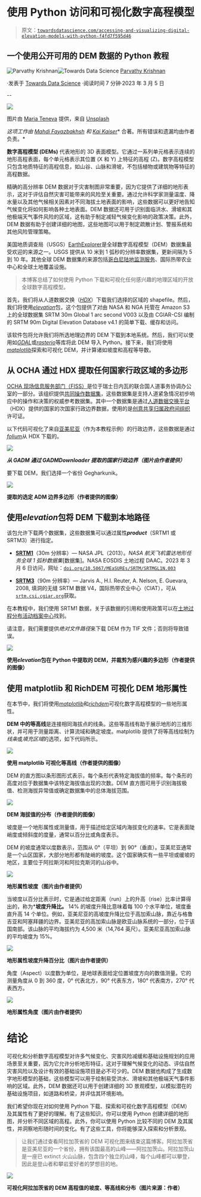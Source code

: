 # 使用 Python 访问和可视化数字高程模型

> 原文：[`towardsdatascience.com/accessing-and-visualizing-digital-elevation-models-with-python-f4fd7f595d46`](https://towardsdatascience.com/accessing-and-visualizing-digital-elevation-models-with-python-f4fd7f595d46)

## 一个使用公开可用的 DEM 数据的 Python 教程

[](https://parvathykrishnank.medium.com/?source=post_page-----f4fd7f595d46--------------------------------)![Parvathy Krishnan](https://parvathykrishnank.medium.com/?source=post_page-----f4fd7f595d46--------------------------------)[](https://towardsdatascience.com/?source=post_page-----f4fd7f595d46--------------------------------)![Towards Data Science](https://towardsdatascience.com/?source=post_page-----f4fd7f595d46--------------------------------) [Parvathy Krishnan](https://parvathykrishnank.medium.com/?source=post_page-----f4fd7f595d46--------------------------------)

·发表于 [Towards Data Science](https://towardsdatascience.com/?source=post_page-----f4fd7f595d46--------------------------------) ·阅读时间 7 分钟·2023 年 3 月 5 日

--

![](img/6936cf7714b6a92e007098b93bcefd97.png)

图片由 [Maria Teneva](https://unsplash.com/@miteneva?utm_source=medium&utm_medium=referral) 提供，来自 [Unsplash](https://unsplash.com/?utm_source=medium&utm_medium=referral)

*这项工作由* [*Mahdi Fayazbakhsh*](https://medium.com/u/3138ef9e59d5) *和* [*Kai Kaiser*](https://medium.com/u/ea66398a2a31)* 合著。所有错误和遗漏均由作者负责。*

**数字高程模型 (DEMs)** 代表地形的 3D 表面模型。它通过一系列单元格表示连续的地形高程表面，每个单元格表示其位置 (X 和 Y) 上特征的高程 (Z)。数字高程模型只包含地质特征的高程信息，如山谷、山脉和滑坡，不包括植物或建筑物等特征的高程数据。

精确的高分辨率 DEM 数据对于灾害制图非常重要，因为它提供了详细的地形表示，这对于评估自然灾害可能带来的风险至关重要。通过允许科学家测量温度、降水量以及其他气候相关因素对不同海拔土地表面的影响，这些数据可以更好地告知气候变化将如何影响各种土地表面。DEM 数据还可用于识别面临洪水、滑坡和其他极端天气事件风险的区域，这有助于制定减轻气候变化影响的政策决策。此外，DEM 数据有助于创建详细的地图，这些地图可以用于制定疏散计划、警报系统和其他风险管理策略。

美国地质调查局（USGS）[EarthExplorer](https://earthexplorer.usgs.gov/)是全球数字高程模型（DEM）数据集最受欢迎的来源之一。USGS 提供从 10 米到 1 弧秒的分辨率数据集，更新间隔为 5 到 10 年。其他全球 DEM 数据集的来源包括[哥白尼陆地监测服务](https://www.eea.europa.eu/data-and-maps/data/copernicus-land-monitoring-service-eu-dem)、国际热带农业中心和全球土地覆盖设施。

> 本博客总结了如何使用 Python 下载和可视化任何感兴趣的地理区域的开放全球数字高程模型。

首先，我们将从人道数据交换（[*HDX*](https://data.humdata.org/dataset/cod-ab-arm)）下载我们选择的区域的 shapefile。然后，我们将使用[*elevation*](https://pypi.org/project/elevation/)包，这个包提供了对由 NASA 和 NGA 托管在 Amazon S3 上的全球数据集 SRTM 30m Global 1 arc second V003 以及由 CGIAR-CSI 编制的 SRTM 90m Digital Elevation Database v4.1 的简单下载、缓存和访问。

该软件包将允许我们将所选地理边界的 DEM 下载到本地系统。然后，我们可以使用如[*GDAL*](https://gdal.org/)或[*rasterio*](https://rasterio.readthedocs.io/en/stable/)等库将此 DEM 导入 Python。接下来，我们将使用[*matplotlib*](https://matplotlib.org/)探索和可视化 DEM，并计算诸如坡度和高程等导数。

## 从 OCHA 通过 HDX 提取任何国家行政区域的多边形

[OCHA 现场信息服务部门（FISS）](https://www.unocha.org/our-work/information-management)是位于瑞士日内瓦的联合国人道事务协调办公室的一部分。该组织提供[共同操作数据集](https://storymaps.arcgis.com/stories/dcf6135fc0e943a9b77823bb069e2578)，这些数据集是支持人道紧急情况初步响应中的操作和决策的权威参考数据集。其中一个数据集是通过[人道数据交换平台](https://data.humdata.org/organization/b3a25ac4-ac05-4991-923c-d25f47bef1ec)（HDX）提供的国家的次国家行政边界数据，使用的是[创意共享归属政府间组织](https://data.humdata.org/faqs/licenses)许可证。

以下代码可视化了来自[亚美尼亚](https://data.humdata.org/dataset/cod-ab-arm)（作为本教程示例）的行政边界，这些数据是通过[*folium*](https://python-visualization.github.io/folium/)从 HDX 下载的。

![](img/36e078423b6dd5c3c13b354a44b1316e.png)

***从 GADM 通过 GADMDownloader 提取的国家行政边界（图片由作者提供）***

要下载 DEM，我们选择一个省份 Gegharkunik。

![](img/f1786873218d6255b9f2dadb854c6474.png)

**提取的选定 ADM 边界多边形（作者提供的图像）**

## 使用*elevation*包将 DEM 下载到本地路径

该包允许下载两个数据集，这些数据集可以通过属性***product***（SRTM1 或 SRTM3）进行指定。

+   [**SRTM1**](https://lpdaac.usgs.gov/products/srtmgl1nv003/)（30m 分辨率）— NASA JPL（2013）。*NASA 航天飞机雷达地形任务全球 1 弧秒数据集*[数据集]。NASA EOSDIS 土地过程 DAAC。2023 年 3 月 6 日访问，网址：[`doi.org/10.5067/MEaSUREs/SRTM/SRTMGL1N.003`](https://doi.org/10.5067/MEaSUREs/SRTM/SRTMGL1N.003)

+   [**SRTM3**](https://bigdata.cgiar.org/srtm-90m-digital-elevation-database/)（90m 分辨率）— Jarvis A., H.I. Reuter, A. Nelson, E. Guevara, 2008, 填洞的无缝 SRTM 数据 V4，国际热带农业中心（CIAT），可从[`srtm.csi.cgiar.org`](http://srtm.csi.cgiar.org/)获取。

在本教程中，我们使用 SRTM1 数据，关于该数据的引用和使用政策可以在[土地过程分布活动档案中心](https://lpdaac.usgs.gov/data/data-citation-and-policies/)找到。

请注意，我们需要提供*绝对文件路径*来下载 DEM 作为 TIF 文件；否则将导致错误。

![](img/3ae4643796a2e2f7df8eeb6c151e41ba.png)

**使用*elevation*包在 Python 中提取的 DEM，并裁剪为感兴趣的多边形（作者提供的图像）**

## 使用 matplotlib 和 RichDEM 可视化 DEM 地形属性

在本节中，我们将使用[*matplotlib*](https://matplotlib.org/)和[*richdem*](https://pypi.org/project/richdem/)可视化数字高程模型的一些地形属性。

**DEM 中的等高线**是连接相同海拔点的线条。这些等高线有助于展示地形的三维形状，并可用于测量距离、计算流域和确定坡度。matplotlib 提供了将等高线绘制为*线条*或*填充区域*的选项，如下代码所示。

![](img/6db5271f246644245ae5748828731edb.png)

**使用 matplotlib 可视化等高线（作者提供的图像）**

DEM 的直方图以条形图形式表示，每个条形代表特定海拔值的频率。每个条形的高度对应于数据集中该特定海拔值出现的次数。DEM 直方图可用于识别海拔极值、检测海拔异常值或确定数据集中的总体海拔范围。

![](img/62ac957cb2297cec1f7f21a7f5414c54.png)

**DEM 海拔值的分布（作者提供的图像）**

坡度是一个地形属性或测量值，用于描述给定区域内海拔变化的速率。它是表面陡峭度或倾斜度的度量，通常以百分比或角度表示。

DEM 的坡度通常以度数表示，范围从 0°（平坦）到 90°（垂直）。亚美尼亚通常是一个山区国家，大部分地形都有陡峭的坡度。这个国家确实有一些平坦或缓坡的地区，主要位于阿拉斯河和阿拉克斯河的山谷中。

![](img/1fc722c9d5193b93023299327fa07ee1.png)

**地形属性坡度（图片由作者提供）**

当坡度以百分比表示时，它是通过给定距离（run）上的升高（rise）比率计算得出的，称为***坡度升降比。** 14% 的坡度升降比意味着每 100 个水平单位，坡度垂直升高 14 个单位。例如，亚美尼亚的高坡度升降比位于高加索山脉，靠近与格鲁吉亚和阿塞拜疆的边界。亚美尼亚的高加索山脉是欧亚山脉系统的一部分，位于该国南部。该山脉的平均海拔约为 4,500 米（14,764 英尺）。亚美尼亚高加索山脉的平均坡度为 15%。

![](img/5d2ef31041beaa8c3685dc2e75784ff5.png)

**地形属性坡度升降百分比（图片由作者提供）**

角度（Aspect）以度数为单位，是地球表面给定位置坡度方向的数值测量。它的测量角度从 0 到 360 度，0° 代表北方，90° 代表东方，180° 代表南方，270° 代表西方。

![](img/60adc6dc26e90fc4597c6df2fb1e6715.png)

**地形属性角度（图片由作者提供）**

# 结论

可视化和分析数字高程模型对许多气候变化、灾害风险减缓和基础设施规划的应用场景至关重要，因为它允许分析地形特征，这对于理解气候变化的动态、评估自然灾害风险以及设计有效的基础设施项目是必不可少的。DEM 数据也构成了生成数字地形模型的基础，这些模型可以用于绘制易受洪水、滑坡和其他极端天气事件影响的区域。此外，DEM 数据还可以用于创建详细的 3D 景观模型，以模拟潜在的基础设施项目，如道路和桥梁，并评估其环境影响。

我们希望你现在对如何使用 Python 下载、探索和可视化数字高程模型（DEM）及其属性有了更好的理解。有了这些知识，你可以使用 Python 创建详细的地形图，并分析不同区域的高程。此外，你可以使用 Python 比较不同的 DEM 及其属性，并洞察地形随时间的变化。有了这些工具，你将能够深入探索和分析景观。

> 让我们通过查看阿拉加茨省的 DEM 可视化图来结束这篇博客。阿拉加茨省是亚美尼亚的一个省份，拥有该国最高的山峰——阿拉加茨山。阿拉加茨山是一座已 extinct 火山山脉，包含四个独立的山峰，每个山峰都可以攀登，因此是登山者和攀岩爱好者的梦想目的地。

![](img/bc952d71b282207ca718906a68a10cd1.png)

**可视化阿拉加茨省的 DEM 高程值的坡度、等高线和分布（图片来源：作者）**
